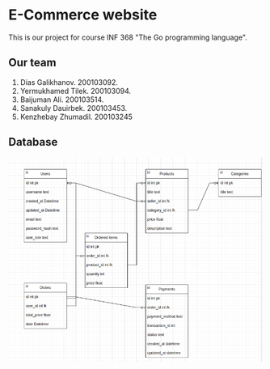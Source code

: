 # E-Commerce website

This is our project for course INF 368 "The Go programming language".

## Our team

1. Dias Galikhanov. 200103092.
2. Yermukhamed Tilek. 200103094.
3. Baijuman Ali. 200103514.
4. Sanakuly Dauirbek. 200103453.
5. Kenzhebay Zhumadil. 200103245

## Database

![alt text](https://github.com/dhucsik/go_sdu_course/blob/main/src/img/database.png?raw=true)


